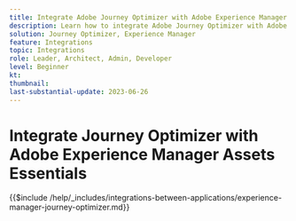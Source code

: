 ```yaml
---
title: Integrate Adobe Journey Optimizer with Adobe Experience Manager Assets Essentials
description: Learn how to integrate Adobe Journey Optimizer with Adobe Experience Manager Assets Essentials.
solution: Journey Optimizer, Experience Manager
feature: Integrations
topic: Integrations
role: Leader, Architect, Admin, Developer
level: Beginner
kt:
thumbnail:
last-substantial-update: 2023-06-26
---
```


# Integrate Journey Optimizer with Adobe Experience Manager Assets Essentials

{{$include /help/_includes/integrations-between-applications/experience-manager-journey-optimizer.md}}
